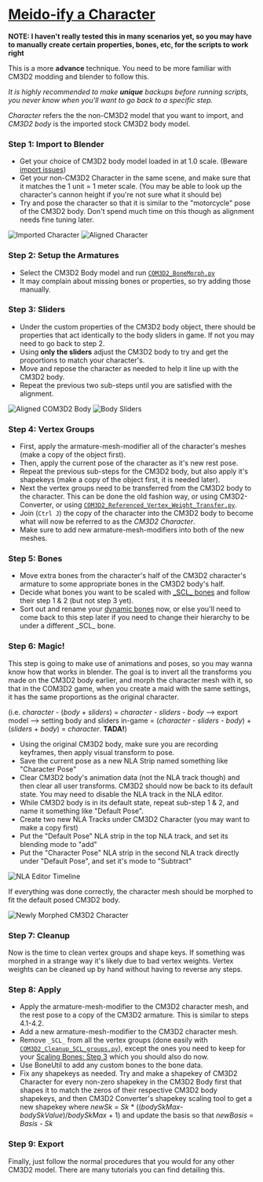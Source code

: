 # [Meido-ify a Character](https://github.com/luvoid/COM3D2-All-Bout-Bones/blob/main/wiki/Meidoify-a-Character.md)

**NOTE: I haven't really tested this in many scenarios yet, so you may have to manually create certain properties, bones, etc, for the scripts to work right**

This is a more **advance** technique. You need to be more familiar with CM3D2 modding and blender to follow this.

_It is highly recommended to make **unique** backups before running scripts, you never know when you'll want to go back to a specific step._

_Character_ refers the the non-CM3D2 model that you want to import, and _CM3D2 body_ is the imported stock CM3D2 body model. 

### Step 1: Import to Blender
* Get your choice of CM3D2 body model loaded in at 1.0 scale. (Beware [import issues](Exporting-Bones.md#roll-import-bug-may-only-apply-in-blender-28))
* Get your non-CM3D2 Character in the same scene, and make sure that it matches the 1 unit = 1 meter scale. (You may be able to look up the character's cannon height if you're not sure what it should be)
* Try and pose the character so that it is similar to the "motorcycle" pose of the CM3D2 body.
  Don't spend much time on this though as alignment needs fine tuning later.

![Imported Character](pictures/Import.png)
![Aligned Character](pictures/MotorCyclePose.png)

### Step 2: Setup the Armatures
* Select the CM3D2 Body model and run [`COM3D2_BoneMorph.py`](../scripts/COM3D2_BoneMorph.py)
* It may complain about missing bones or properties, so try adding those manually.

### Step 3: Sliders
* Under the custom properties of the CM3D2 body object, there should be properties that act identically to the body sliders in game. If not you may need to go back to step 2.
* Using **only the sliders** adjust the CM3D2 body to try and get the proportions to match your character's.
* Move and repose the character as needed to help it line up with the CM3D2 body.
* Repeat the previous two sub-steps until you are satisfied with the alignment.

![Aligned COM3D2 Body](pictures/MotorCyclePoseAlign.png)
![Body Sliders](pictures/BodySliders.png)

### Step 4: Vertex Groups
* First, apply the armature-mesh-modifier all of the character's meshes (make a copy of the object first).
* Then, apply the current pose of the character as it's new rest pose.
* Repeat the previous sub-steps for the CM3D2 body, but also apply it's shapekeys (make a copy of the object first, it is needed later).
* Next the vertex groups need to be transferred from the CM3D2 body to the character. This can be done the old fashion way, or using CM3D2-Converter, or using [`COM3D2_Referenced_Vertex_Weight_Transfer.py`](../scripts/COM3D2_Referenced_Vertex_Weight_Transfer.py).
* Join (`Ctrl J`) the copy of the character into the CM3D2 body to become what will now be referred to as the _CM3D2 Character_. 
* Make sure to add new armature-mesh-modifiers into both of the new meshes.

### Step 5: Bones
* Move extra bones from the character's half of the CM3D2 character's armature to some appropriate bones in the CM3D2 body's half.
* Decide what bones you want to be scaled with [\_SCL_ bones](Scaling-Bones.md) and follow their step 1 & 2 (but not step 3 yet).
* Sort out and rename your [dynamic bones](Dynamic-Bones.md) now, or else you'll need to come back to this step later if you need to change their hierarchy to be under a different \_SCL_ bone.

### Step 6: Magic!
This step is going to make use of animations and poses, so you may wanna know how that works in blender. The goal is to invert all the transforms you made on the CM3D2 body earlier, and morph the character mesh with it, so that in the COM3D2 game, when you create a maid with the same settings, it has the same proportions as the original character.

(i.e. _character_ - (_body_ + _sliders_) = _character_ - _sliders_ - _body_ --> export model --> setting body and sliders in-game = (_character_ - _sliders_ - _body_) + (_sliders_ + _body_) = _character_. **TADA!**)
* Using the original CM3D2 body, make sure you are recording keyframes, then apply visual transform to pose.
* Save the current pose as a new NLA Strip named something like "Character Pose"
* Clear CM3D2 body's animation data (not the NLA track though) and then clear all user transforms. CM3D2 should now be back to its default state. You may need to disable the NLA track in the NLA editor.
* While CM3D2 body is in its default state, repeat sub-step 1 & 2, and name it something like "Default Pose".
* Create two new NLA Tracks under CM3D2 Character (you may want to make a copy first)
* Put the "Default Pose" NLA strip in the top NLA track, and set its blending mode to "add"
* Put the "Character Pose" NLA strip in the second NLA track directly under "Default Pose", and set it's mode to "Subtract"

![NLA Editor Timeline](pictures/NLAPoseInversion.png)

If everything was done correctly, the character mesh should be morphed to fit the default posed CM3D2 body.

![Newly Morphed CM3D2 Character](pictures/InverseMorphed.png)

### Step 7: Cleanup
Now is the time to clean vertex groups and shape keys. If something was morphed in a strange way it's likely due to bad vertex weights. Vertex weights can be cleaned up by hand without having to reverse any steps.

### Step 8: Apply
* Apply the armature-mesh-modifier to the CM3D2 character mesh, and the rest pose to a copy of the CM3D2 armature. This is similar to steps 4.1-4.2.
* Add a new armature-mesh-modifier to the CM3D2 character mesh.
* Remove `_SCL_` from all the vertex groups (done easily with [`COM3D2_Cleanup_SCL_groups.py`](../scripts/COM3D2_Cleanup_SCL_groups.py)), except the ones you need to keep for your [Scaling Bones: Step 3](Scaling-Bones.md#step-3-edit-the-bone-data) which you should also do now. 
* Use BoneUtil to add any custom bones to the bone data.
* Fix any shapekeys as needed. Try and make a shapekey of CM3D2 Character for every non-zero shapekey in the CM3D2 Body first that shapes it to match the zeros of their respective CM3D2 body shapekeys, and then CM3D2 Converter's shapekey scaling tool to get a new shapekey where _newSk_ = _Sk_ * ((_bodySkMax_-_bodySkValue_)/_bodySkMax_ + 1) and update the basis so that _newBasis_ = _Basis_ - _Sk_

### Step 9: Export
Finally, just follow the normal procedures that you would for any other CM3D2 model. There are many tutorials you can find detailing this.
